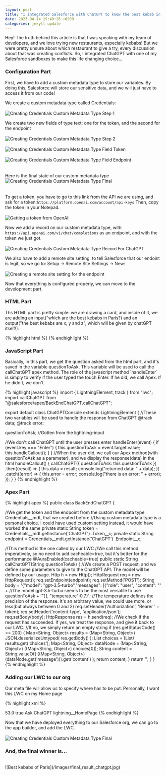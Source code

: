 ```yaml
---
layout: post
title: "I integrated Salesforce with ChatGPT to know the best kebab in Paris"
date: 2023-04-14 19:49:26 +0200
categories: jekyll update
---
```


Hey! The truth behind this article is that I was speaking with my team of developers, and we love trying new restaurants,
especially kebabs! But we were pretty unsure about which restaurant to give a try, every discussion about that was creating conflicts. So, I integrated ChatGPT with one of my Salesforce sandboxes to make this life changing choice...

<h3>Configuration Part</h3>
First, we have to add a custom metadata type to store our variables. By doing this, Salesforce will store our sensitive data, and we will just have to access it from our code!

We create a custom metadata type called Credentials:
<br><br>
![Creating Credentials Custom Metadata Type Step 1](/Images/credentials_mdt_step1.jpg)

We create two new fields of type text: one for the token, and the second for the endpoint
<br><br>
![Creating Credentials Custom Metadata Type Step 2](/Images/credentials_mdt_step2.jpg)
<br><br>
![Creating Credentials Custom Metadata Type Field Token ](/Images/credentials_mdt_create_token_field.jpg)
<br><br>
![Creating Credentials Custom Metadata Type Field Endpoint ](/Images/credentials_mdt_create_endpoint_field.jpg)
<br><br><br>
Here is the final state of our custom metadata type
![Creating Credentials Custom Metadata Type Final](/Images/credentials_mdt_final.jpg)
<br><br><br>
To get a token, you have to go to this link from the API we are using, and ask for a token:`https://platform.openai.com/account/api-keys`
Then, copy the token in your Notepad.
<br><br>
![Getting a token from OpenAI](/Images/credentials_mdt_final.jpg)

Now we add a record on our custom metadata type, with `https://api.openai.com/v1/chat/completions` as an endpoint, and with the token we just got.
<br><br>
![Creating Credentials Custom Metadata Type Record For ChatGPT](/Images/credentials_mdt_chatgpt_record.jpg)

We also have to add a remote site setting, to tell Salesforce that our endoint is legit, so we go to:
Setup -> Remote Site Settings -> New:
<br><br>
![Creating a remote site setting for the endpoint](/Images/create_remote_site_setting.jpg)

Now that everything is configured properly, we can move to the development part.

<h3>HTML Part</h3>
Ths HTML part is pretty simple: we are drawing a card, and inside of it, we are adding an input("which are the best kebabs in Paris?) and an output("the best kebabs are x, y and z", which will be given by chatGPT itself!).

{% highlight html %}
<template>

  <article class="slds-card">
    <div class="slds-card__header slds-grid"></div>
    <div class="slds-card__body slds-card__body_inner">
      <h2 class="slds-text-heading_medium slds-m-bottom_medium">
        Ask anything to ChatGPT.
      </h2>
      <div class="slds-form-element">
        <div class="slds-form-element__control slds-border_bottom">
          <div class="slds-form-element__static">
            <p>{data}</p>
          </div>
          <div class="slds-p-around_medium lgc-bg">
            <lightning-input
              value={questionToAsk}
              onenter={handleCallout}
              onkeypress={handleEnter}
              type="text"
              label="Enter some text"
            ></lightning-input>
          </div>
        </div>
      </div>
    </div>
  </article>
</template>
{% endhighlight %}

<h3>JavaScript Part</h3>
Basically, in this part, we get the question asked from the html part, and it's saved in the variable questionToAsk.
This variable will be used to call the callChatGPT apex method.
The role of the javascript method `handleEnter` is simply to verify if the user typed the touch Enter. If he did, we call Apex. If he didn't, we don't.

{% highlight javascript %}
import { LightningElement, track } from "lwc";
import callChatGPT from "@salesforce/apex/BackEndChatGPT.callChatGPT";

export default class ChatGPTConsole extends LightningElement {
//These two variables will be used to handle the response from ChatGPT
@track data;
@track error;

questionToAsk; //Gotten from the lightning-input

//We don't call ChatGPT until the user presses enter
handleEnter(event) {
if (event.key === "Enter") {
this.questionToAsk = event.target.value;
this.handleCallout();
}
}
//When the user did, we call our Apex method(with questionToAsk as a parameter), and we display the response(data) in the html
handleCallout() {
callChatGPT({ questionToAsk: this.questionToAsk })
.then((result) => {
this.data = result;
console.log("returned data: " + data);
})
.catch((error) => {
this.error = error;
console.log("there is an error: " + error);
});
}
}
{% endhighlight %}

<h3>Apex Part</h3>
{% highlight apex %}
public class BackEndChatGPT {
  
  //We get the token and the endpoint from the custom metadata type Credentials__mdt, that we created before
  //Using custom metadata type is a personal choice. I could have used custom setting instead, it would have worked the same
  private static String token = Credentials__mdt.getInstance('ChatGPT')
    .Token__c;
  private static String endpoint = Credentials__mdt.getInstance('ChatGPT')
    .Endpoint__c;

//This method is the one called by our LWC
//We call this method imperatively, so no need to add cacheable=true, but it's better for the performance
@AuraEnabled(cacheable=true)
public static String callChatGPT(String questionToAsk) {
//We create a POST request, and we define some parameters to give to the ChatGPT API. The model will be defined by our usage.
Http h = new Http();
HttpRequest req = new HttpRequest();
req.setEndpoint(endpoint);
req.setMethod('POST');
String body =
'{"model": "gpt-3.5-turbo","messages": [{"role": "user", "content": "' + //The model gpt-3.5-turbo seems to be the most versatile to use
questionToAsk +
'"}], "temperature":0.7}'; //The temperature defines the precision of the response. It's an arbitrary value, we could use more, or less(but always between 0 and 2)
req.setHeader('Authorization', 'Bearer ' + token);
req.setHeader('content-type', 'application/json');
req.setBody(body);
HttpResponse res = h.send(req);
//We check if the request has succeeded. If yes, we treat the response, and give it back to our LWC.
//If no, we simply return an empty string
if (res.getStatusCode() == 200) {
Map<String, Object> results = (Map<String, Object>) JSON.deserializeUntyped(
res.getBody()
);
List<Object> choices = (List<Object>) results.get('choices');
Map<String, Object> dataNode = (Map<String, Object>) ((Map<String, Object>) choices[0]);
String content = String.valueOf(
((Map<String, Object>) (dataNode.get('message'))).get('content')
);
return content;
}
return '';
}
}
{% endhighlight %}

<h3>Adding our LWC to our org</h3>
Our meta file will allow us to specify where has to be put. Personally, I want this LWC on my Home page

{% highlight xml %}

<?xml version="1.0" encoding="UTF-8"?>
<LightningComponentBundle xmlns="http://soap.sforce.com/2006/04/metadata">
    <apiVersion>53.0</apiVersion>
    <isExposed>true</isExposed>
    <masterLabel>Ask ChatGPT</masterLabel>
    <targets>
        <target>lightning__HomePage</target>
    </targets>
</LightningComponentBundle>
{% endhighlight %}

Now that we have deployed everything to our Salesforce org, we can go to the app builder, and add the LWC.
<br><br>
![Creating Credentials Custom Metadata Type Final](/Images/app_builder.jpg)

<h3>And, the final winner is...</h3>
<br>
![Best kebabs of Paris](/Images/final_result_chatgpt.jpg)
